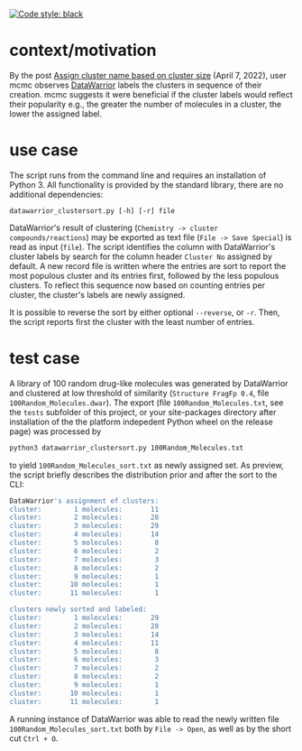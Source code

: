 <a href="https://github.com/psf/black"><img alt="Code style: black" src="https://img.shields.io/badge/code%20style-black-000000.svg"></a>

# context/motivation

By the post [Assign cluster name based on cluster
size](https://openmolecules.org/forum/index.php?t=msg&th=586&goto=1587&#msg_1587)
(April 7, 2022), user mcmc observes
[DataWarrior](https://openmolecules.org/datawarrior/index.html) labels
the clusters in sequence of their creation. mcmc suggests it were
beneficial if the cluster labels would reflect their popularity e.g.,
the greater the number of molecules in a cluster, the lower the assigned
label.

# use case

The script runs from the command line and requires an installation of
Python 3. All functionality is provided by the standard library, there
are no additional dependencies:

``` shell
datawarrior_clustersort.py [-h] [-r] file
```

DataWarrior's result of clustering (`Chemistry -> cluster
  compounds/reactions`) may be exported as text file (`File -> Save
  Special`) is read as input (`file`). The script identifies the column
with DataWarrior's cluster labels by search for the column header
`Cluster No` assigned by default. A new record file is written where the
entries are sort to report the most populous cluster and its entries
first, followed by the less populous clusters. To reflect this sequence
now based on counting entries per cluster, the cluster's labels are
newly assigned.

It is possible to reverse the sort by either optional `--reverse`, or
`-r`. Then, the script reports first the cluster with the least number
of entries.

# test case

A library of 100 random drug-like molecules was generated by DataWarrior
and clustered at low threshold of similarity (`Structure
  FragFp 0.4`, file `100Random_Molecules.dwar`). The export (file
`100Random_Molecules.txt`, see the `tests` subfolder of this project, or
your site-packages directory after installation of the the platform
indepedent Python wheel on the release page) was processed by

``` bash
python3 datawarrior_clustersort.py 100Random_Molecules.txt
```

to yield `100Random_Molecules_sort.txt` as newly assigned set. As
preview, the script briefly describes the distribution prior and after
the sort to the CLI:

``` bash
DataWarrior's assignment of clusters:
cluster:        1 molecules:       11
cluster:        2 molecules:       28
cluster:        3 molecules:       29
cluster:        4 molecules:       14
cluster:        5 molecules:        8
cluster:        6 molecules:        2
cluster:        7 molecules:        3
cluster:        8 molecules:        2
cluster:        9 molecules:        1
cluster:       10 molecules:        1
cluster:       11 molecules:        1

clusters newly sorted and labeled:
cluster:        1 molecules:       29
cluster:        2 molecules:       28
cluster:        3 molecules:       14
cluster:        4 molecules:       11
cluster:        5 molecules:        8
cluster:        6 molecules:        3
cluster:        7 molecules:        2
cluster:        8 molecules:        2
cluster:        9 molecules:        1
cluster:       10 molecules:        1
cluster:       11 molecules:        1
```

A running instance of DataWarrior was able to read the newly written
file `100Random_Molecules_sort.txt` both by `File -> Open`, as well as
by the short cut `Ctrl + O`.
